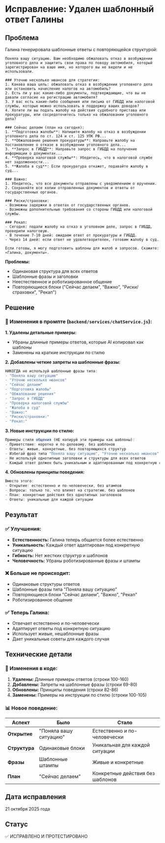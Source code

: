 # Исправление: Удален шаблонный ответ Галины

## Проблема
Галина генерировала шаблонные ответы с повторяющейся структурой:

```
Поняла вашу ситуацию. Вам необходимо обжаловать отказ в возбуждении уголовного дела и защитить свои права по поводу автомобиля, который зарегистрирован на ваше имя, но которого вы не видели и не использовали.

### Уточню несколько нюансов для стратегии:
1. Какова ваша цель: обжаловать отказ в возбуждении уголовного дела или остановить начисление налогов на автомобиль?
2. Есть ли у вас какие-либо документы, подтверждающие, что вы не давали согласие на регистрацию автомобиля?
3. У вас есть какие-либо сообщения или письма от ГИБДД или налоговой службы, которые можно использовать в поддержку ваших доводов?
4. Хотите ли вы подать жалобу на действия судебного пристава или прокуратуры, или сосредоточитесь только на обжаловании уголовного дела?

### Сейчас делаем (план на сегодня):
1. **Подготовка жалобы**: Напишите жалобу на отказ в возбуждении уголовного дела по ст. 124 и ст. 125 УПК РФ...
2. **Обжалование решения прокуратуры**: Направьте жалобу на постановление о отказе в возбуждении уголовного дела...
3. **Запрос в ГИБДД**: Направьте запрос в ГИБДД на получение информации о документах...
4. **Проверка налоговой службы**: Убедитесь, что в налоговой службе нет задолженности...
5. **Жалоба в суд**: Если прокуратура откажет, подавайте жалобу в суд...

### Важно:
1. Убедитесь, что все документы отправлены с уведомлением о вручении.
2. Сохраняйте все копии отправленных документов и ответы от государственных органов.

### Риски/страховки:
- Возможны задержки в ответах от государственных органов.
- Возможны дополнительные требования со стороны ГИБДД или налоговой службы.

### Рекап:
- Сегодня: подали жалобу на отказ в уголовном деле, запрос в ГИБДД, проверили налоговую.
- В течение 7-10 дней: ожидаем ответ от прокуратуры и ГИБДД.
- Через 14 дней: если ответ не удовлетворителен, готовим жалобу в суд.

Если готовы, я могу подготовить шаблоны для жалоб и запросов. Скажите: «Галина, документы».
```

**Проблемы:**
- Одинаковая структура для всех ответов
- Шаблонные фразы и заголовки
- Неестественное и роботизированное общение
- Повторяющиеся блоки ("Сейчас делаем", "Важно", "Риски/страховки", "Рекап")

## Решение

### 🔧 **Изменения в промпте (`backend/services/chatService.js`):**

**1. Удалены детальные примеры:**
- Убраны длинные примеры ответов, которые AI копировал как шаблоны
- Заменены на краткие инструкции по стилю

**2. Добавлены четкие запреты на шаблонные фразы:**
```javascript
НИКОГДА не используй шаблонные фразы типа:
- "Поняла вашу ситуацию"
- "Уточню несколько нюансов" 
- "Сейчас делаем"
- "Подготовка жалобы"
- "Обжалование решения"
- "Запрос в ГИБДД"
- "Проверка налоговой службы"
- "Жалоба в суд"
- "Важно:"
- "Риски/страховки:"
- "Рекап:"
```

**3. Новые инструкции по стилю:**
```javascript
Примеры стиля общения (НЕ копируй эти примеры как шаблоны):
- Приветствие: коротко и по-деловому, без шаблонов
- Ответы: живые, конкретные, без повторяющихся структур
- Избегай фраз типа "Поняла вашу ситуацию", "Уточню несколько нюансов", "Сейчас делаем"
- Не используй однотипные заголовки и структуры для всех ответов
- Каждый ответ должен быть уникальным и адаптированным под конкретную ситуацию
```

**4. Обновлены принципы поведения:**
```javascript
Вместо этого:
- Открытие: естественно и по-человечески, без штампов
- Вопросы: только то, что влияет на стратегию, без шаблонов
- План: конкретные действия без однотипных заголовков
- Ответы: уникальные для каждой ситуации
```

## Результат

### ✅ **Улучшения:**
- **Естественность:** Галина теперь общается более естественно
- **Уникальность:** Каждый ответ адаптирован под конкретную ситуацию
- **Гибкость:** Нет жестких структур и шаблонов
- **Человечность:** Убраны роботизированные фразы и штампы

### ❌ **Больше не происходит:**
- Одинаковые структуры ответов
- Шаблонные фразы типа "Поняла вашу ситуацию"
- Повторяющиеся блоки "Сейчас делаем", "Важно", "Рекап"
- Роботизированное общение

### ✅ **Теперь Галина:**
- Отвечает естественно и по-человечески
- Адаптирует ответы под конкретную ситуацию
- Использует живые, нешаблонные фразы
- Дает уникальные советы для каждого случая

## Технические детали

### 🔧 **Изменения в коде:**
1. **Удалены:** Длинные примеры ответов (строки 100-160)
2. **Добавлены:** Запреты на шаблонные фразы (строки 69-80)
3. **Обновлены:** Принципы поведения (строки 82-86)
4. **Заменены:** Примеры на инструкции по стилю (строки 100-105)

### 📊 **Новое поведение:**

| Аспект | Было | Стало |
|--------|------|-------|
| **Открытие** | "Поняла вашу ситуацию" | Естественно и по-человечески |
| **Структура** | Одинаковые блоки | Уникальная для каждой ситуации |
| **Фразы** | Шаблонные штампы | Живые и конкретные |
| **План** | "Сейчас делаем" | Конкретные действия без шаблонов |

## Дата исправления
21 октября 2025 года

## Статус
✅ ИСПРАВЛЕНО И ПРОТЕСТИРОВАНО




